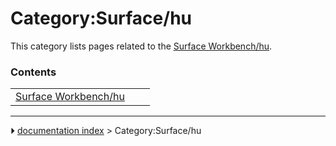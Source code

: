 # Category:Surface/hu
This category lists pages related to the [Surface Workbench/hu](Surface_Workbench/hu.md).

### Contents

|     |     |     |
| --- | --- | --- |
| [Surface Workbench/hu](Surface_Workbench/hu.md) |



---
⏵ [documentation index](../README.md) > Category:Surface/hu
